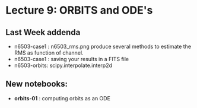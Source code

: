 Lecture 9: ORBITS and ODE's
===========================



## Last Week addenda

* n6503-case1 : n6503_rms.png produce several methods to estimate the RMS as function of channel.
* n6503-case1 : saving your results in a FITS file
* n6503-orbits: scipy.interpolate.interp2d


## New notebooks:

* **orbits-01** : computing orbits as an ODE
